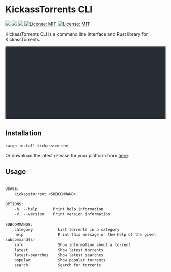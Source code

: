 # KickassTorrents CLI

<p>
  <a href="https://crates.io/crates/kickasstorrent" target="_blank">
    <img src="https://img.shields.io/crates/v/kickasstorrent.svg" />
  </a>
   <a href="https://crates.io/crates/kickasstorrent" target="_blank">
    <img src="https://img.shields.io/crates/dr/kickasstorrent" />
  </a>
  <a href="https://docs.rs/kickasstorrent" target="_blank">
    <img src="https://docs.rs/kickasstorrent/badge.svg" />
  </a>
  <a href="LICENSE" target="_blank">
    <img alt="License: MIT" src="https://img.shields.io/badge/License-MIT-blue.svg" />
  </a>
  <a href="https://github.com/tsirysndr/kickasstorrent/actions/workflows/release.yml" target="_blank">
    <img alt="License: MIT" src="https://github.com/tsirysndr/kickasstorrent/actions/workflows/release.yml/badge.svg" />
  </a>
</p>

KickassTorrents CLI is a command line interface and Rust library for KickassTorrents.

<img width="800" src="./preview.svg">

## Installation

```bash
cargo install kickasstorrent
```

Or download the latest release for your platform from [here](https://github.com/tsirysndr/kickasstorrent/releases).

## Usage

```

USAGE:
    kickasstorrent <SUBCOMMAND>

OPTIONS:
    -h, --help       Print help information
    -V, --version    Print version information

SUBCOMMANDS:
    category           List torrents in a category
    help               Print this message or the help of the given subcommand(s)
    info               Show information about a torrent
    latest             Show latest torrents
    latest-searches    Show latest searches
    popular            Show popular torrents
    search             Search for torrents

```
